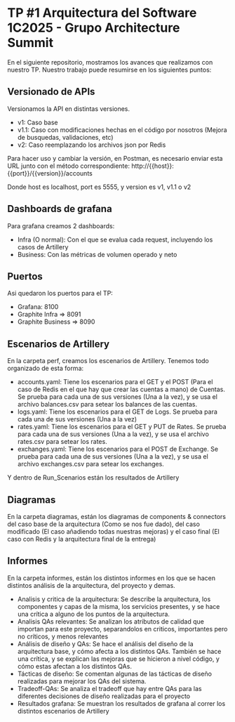 # TP #1 Arquitectura del Software 1C2025 - Grupo Architecture Summit

En el siguiente repositorio, mostramos los avances que realizamos con nuestro TP.
Nuestro trabajo puede resumirse en los siguientes puntos: 

## Versionado de APIs
Versionamos la API en distintas versiones. 
- v1: Caso base
- v1.1: Caso con modificaciones hechas en el código por nosotros (Mejora de busquedas, validaciones, etc)
- v2: Caso reemplazando los archivos json por Redis

Para hacer uso y cambiar la versión, en Postman, es necesario enviar esta URL junto con el método correspondiente: http://{{host}}:{{port}}/{{version}}/accounts

Donde host es localhost, port es 5555, y version es v1, v1.1 o v2

## Dashboards de grafana
Para grafana creamos 2 dashboards:
- Infra (O normal): Con el que se evalua cada request, incluyendo los casos de Artillery
- Business: Con las métricas de volumen operado y neto

## Puertos 
Asi quedaron los puertos para el TP:
- Grafana: 8100
- Graphite Infra => 8091
- Graphite Business => 8090

## Escenarios de Artillery 
En la carpeta perf, creamos los escenarios de Artillery. Tenemos todo organizado de esta forma:
- accounts.yaml: Tiene los escenarios para el GET y el POST (Para el caso de Redis en el que hay
que crear las cuentas a mano) de Cuentas. Se prueba para cada una de sus versiones (Una a la vez), 
y se usa el archivo balances.csv para setear los balances de las cuentas.
- logs.yaml: Tiene los escenarios para el GET de Logs. Se prueba para cada una de sus versiones 
(Una a la vez)
- rates.yaml: Tiene los escenarios para el GET y PUT de Rates. Se prueba para cada una de sus 
versiones (Una a la vez), y se usa el archivo rates.csv para setear los rates.
- exchanges.yaml: Tiene los escenarios para el POST de Exchange. Se prueba para cada una de sus 
versiones (Una a la vez), y se usa el archivo exchanges.csv para setear los exchanges.

Y dentro de Run_Scenarios están los resultados de Artillery

## Diagramas
En la carpeta diagramas, están los diagramas de components & connectors del caso base
de la arquitectura (Como se nos fue dado), del caso modificado (El caso añadiendo todas 
nuestras mejoras) y el caso final (El caso con Redis y la arquitectura final de la 
entrega)

## Informes
En la carpeta informes, están los distintos informes en los que se hacen distintos análisis
de la arquitectura, del proyecto y demas.
- Analisis y critica de la arquitectura: Se describe la arquitectura, los componentes y capas
de la misma, los servicios presentes, y se hace una crítica a alguno de los puntos de la
arquitectura. 
- Analisis QAs relevantes: Se analizan los atributos de calidad que importan para este
proyecto, separandolos en criticos, importantes pero no críticos, y menos relevantes
- Análisis de diseño y QAs: Se hace el análisis del diseño de la arquitectura base, y cómo
afecta a los distintos QAs. También se hace una crítica, y se explican las mejoras que se 
hicieron a nivel código, y cómo estas afectan a los distintos QAs.
- Tácticas de diseño: Se comentan algunas de las tácticas de diseño realizadas para mejorar
los QAs del sistema.
- Tradeoff-QAs: Se analiza el tradeoff que hay entre QAs para las diferentes decisiones
de diseño realizadas para el proyecto
- Resultados grafana: Se muestran los resultados de grafana al correr los distintos escenarios
de Artillery

